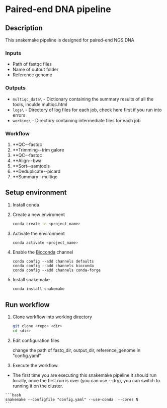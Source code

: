 # Paired-end DNA pipeline

## Description
This snakemake pipeline is designed for paired-end NGS DNA

### Inputs

*   Path of fastqc files
*   Name of outout folder 
*   Reference genome 


### Outputs

*   `multiqc_data\` - Dictionary containing the summary results of all the tools, inculde multiqc.html
*   `logs\` - Directory of log files for each job, check here first if you run into errors
*   `working\` - Directory containing intermediate files for each job

### Workflow

1.  **QC--fastqc 
2.  **Trimming--trim galore
3.  **QC--fastqc
4.  **Align--bwa
5.  **Sort--samtools
6.  **Deduplicate--picard
7.  **Summary--multiqc


## Setup environment

1.  Install conda

2.  Create a new enviroment

    ```bash
    conda create -n <project_name>
    ```

3.  Activate the environment

    ```bash
    conda activate <project_name>
    ```
    
4.  Enable the [Bioconda](https://bioconda.github.io/#using-bioconda) channel

    ```
    conda config --add channels defaults
    conda config --add channels bioconda
    conda config --add channels conda-forge
    ```

5. Install snakemake

    ```bash
    conda install snakemake
    ```

## Run workflow

1.  Clone workflow into working directory

    ```bash
    git clone <repo> <dir>
    cd <dir>
    ```

2.  Edit configuration files
   
    change the path of fastq_dir, output_dir, reference_genome in "config.yaml"


4.  Execute the workflow.
   * The first time you are executing this snakemake pipeline it should run locally, once the first run is over (you can use --dry), you can switch to running it on the cluster.

    ```bash
    snakemake --configfile "config.yaml" --use-conda  --cores N
    ```



